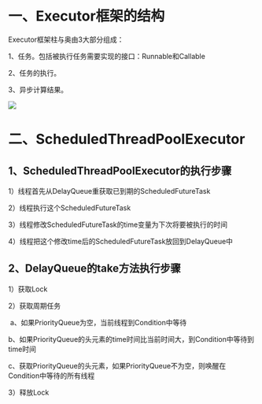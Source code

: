# 一、Executor框架的结构

Executor框架柱与奥由3大部分组成：

1、任务。包括被执行任务需要实现的接口：Runnable和Callable

2、任务的执行。

3、异步计算结果。

![](/Users/lixiaojie/学习/脑图/图片/Executor.png)

# 二、ScheduledThreadPoolExecutor

## 1、ScheduledThreadPoolExecutor的执行步骤

1）线程首先从DelayQueue重获取已到期的ScheduledFutureTask

2）线程执行这个ScheduledFutureTask

3）线程修改ScheduledFutureTask的time变量为下次将要被执行的时间

4）线程把这个修改time后的ScheduledFutureTask放回到DelayQueue中

## 2、DelayQueue的take方法执行步骤

1）获取Lock

2）获取周期任务

​	a、如果PriorityQueue为空，当前线程到Condition中等待

​	b、如果PriorityQueue的头元素的time时间比当前时间大，到Condition中等待到time时间

​	c、获取PriorityQueue的头元素，如果PriorityQueue不为空，则唤醒在Condition中等待的所有线程

3）释放Lock